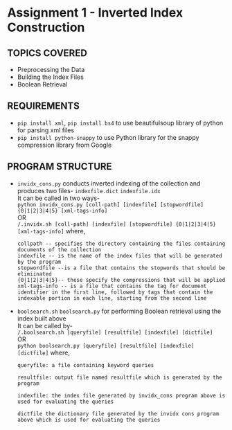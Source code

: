 # Assignment 1 - Inverted Index Construction

## TOPICS COVERED
- Preprocessing the Data
- Building the Index Files
- Boolean Retrieval

## REQUIREMENTS
- `pip install xml`, `pip install bs4` to use beautifulsoup library of python for parsing xml files
- `pip install python-snappy` to use Python library for the snappy compression library from Google

## PROGRAM STRUCTURE
- `invidx_cons.py` conducts inverted indexing of the collection and produces two files- `indexfile.dict` `indexfile.idx`  
It can be called in two ways-  
`python invidx_cons.py [coll-path] [indexfile] [stopwordfile] {0|1|2|3|4|5} [xml-tags-info] `  
OR  
`/.invidx.sh [coll-path] [indexfile] [stopwordfile] {0|1|2|3|4|5} [xml-tags-info]` where,  
   ```
   collpath -- specifies the directory containing the files containing documents of the collection
   indexfile -- is the name of the index files that will be generated by the program
   stopwordfile --is a file that contains the stopwords that should be elimiinated
   {0|1|2|3|4|5}-- these specify the compressions that will be applied
   xml-tags-info -- is a file that contains the tag for document identifier in the first line, followed by tags that contain the indexable portion in each line, starting from the second line
   ```

- `boolsearch.sh` `boolsearch.py` for performing Boolean retrieval using the index built above  
It can be called by-  
`/.boolsearch.sh [queryfile] [resultfile] [indexfile] [dictfile]`   
OR  
`python boolsearch.py [queryfile] [resultfile] [indexfile] [dictfile]`
where,  
   ```
   queryfile: a file containing keyword queries

   resultfile: output file named resultfile which is generated by the program

   indexfile: the index file generated by invidx_cons program above is used for evaluating the queries

   dictfile the dictionary file generated by the invidx cons program above which is used for evaluating the queries

   ```  



 


   